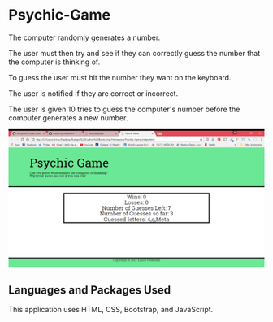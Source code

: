 # Psychic-Game


The computer randomly generates a number. 

The user must then try and see if they can correctly guess the number that the computer is thinking of. 

To guess the user must hit the number they want on the keyboard.

The user is notified if they are correct or incorrect.

The user is given 10 tries to guess the computer's number before the computer generates a new number.

![psychic](./assets/images/psychic.png)


## Languages and Packages Used

This application uses HTML, CSS, Bootstrap, and JavaScript.

